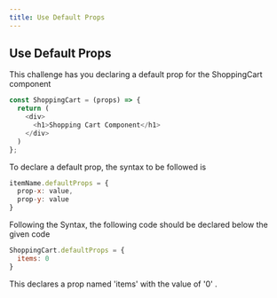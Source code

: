 ```yaml
---
title: Use Default Props
---
```

## Use Default Props

This challenge has you declaring a default prop for the ShoppingCart component

```javascript
const ShoppingCart = (props) => {
  return (
    <div>
      <h1>Shopping Cart Component</h1>
    </div>
  )
};
```

To declare a default prop, the syntax to be followed is

```javascript
itemName.defaultProps = {
  prop-x: value,
  prop-y: value
}
```

Following the Syntax, the following code should be declared below the given code

```javascript
ShoppingCart.defaultProps = {
  items: 0
}
```

This declares a prop named 'items' with the value of '0' .
